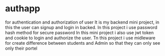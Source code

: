 # authapp
for authentication and authorization of user
It is my backend mini project, in this the user can signup and login in backed. In this project i use password hash method for secure password
In this mini project i also use jwt token and cookie to login and  authorize the user.
Tn this project i use midleware for create difference between students and Admin so that they can only see only their portel

